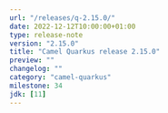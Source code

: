 ```yaml
---
url: "/releases/q-2.15.0/"
date: 2022-12-12T10:00:00+01:00
type: release-note
version: "2.15.0"
title: "Camel Quarkus release 2.15.0"
preview: ""
changelog: ""
category: "camel-quarkus"
milestone: 34
jdk: [11]
---
```

